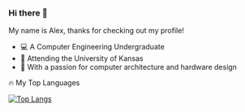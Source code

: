 ### Hi there 👋

My name is Alex, thanks for checking out my profile!

- 💻 A Computer Engineering Undergraduate
- 🌻 Attending the University of Kansas
- 🧠 With a passion for computer architecture and hardware design

🔥 My Top Languages

[![Top Langs](https://github-readme-stats.vercel.app/api/top-langs/?username=amanley97&layout=compact&theme=vision-friendly-dark)](https://github.com/anuraghazra/github-readme-stats)
